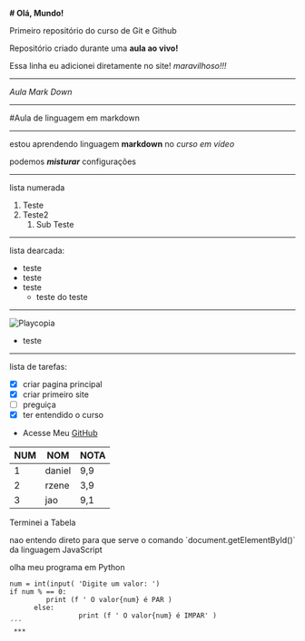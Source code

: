 **# Olá, Mundo!**


Primeiro repositório do curso de Git e Github
 
Repositório criado durante uma **aula ao vivo!**

Essa linha eu adicionei diretamente no site! *maravilhoso!!!*

***

*Aula Mark Down*

***

#Aula de linguagem em markdown 
***

estou aprendendo linguagem **markdown** no *curso em vídeo*

podemos ***misturar*** configurações

***

lista numerada
1. Teste
2. Teste2
    1. Sub Teste
***
lista dearcada:
* teste
* teste
* teste
   * teste do teste
   
***

![Playcopia](https://github.com/gustavoguanabara/git-github/assets/169408633/1558304b-21e1-414a-8aaf-f01956513eea)

* teste

 ***

lista de tarefas:

- [x] criar pagina principal
- [x] criar primeiro site
- [ ]  preguiça
- [x] ter entendido o curso

- Acesse Meu [GitHub](https://github.com/oDannii)

NUM | NOM | NOTA
---|---|---
1|daniel|9,9
2|rzene|3,9
3|jao|9,1

Terminei a Tabela

nao entendo direto para que serve o comando  ´document.getElementById()´ da linguagem JavaScript

olha meu programa em Python
```
num = int(input( 'Digite um valor: ')
if num % == 0:
         print (f ' O valor{num} é PAR )
      else:
                 print (f ' O valor{num} é IMPAR' )
´´´
 ***       

